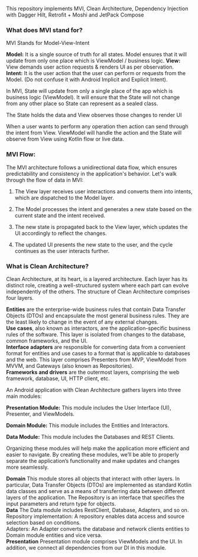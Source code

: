 This repository implements MVI, Clean Architecture, Dependency Injection with Dagger Hilt, Retrofit + Moshi and JetPack Compose

### What does MVI stand for?

MVI Stands for Model-View-Intent

**Model:**
It is a single source of truth for all states. Model ensures that it will update from only one place which is ViewModel / business logic.
**View:** View demands user action requests & renders UI as per observation. <br>
**Intent:** It is the user action that the user can perform or requests from the Model. (Do not confuse it with Android Implicit and Explicit Intent).

In MVI, State will update from only a single place of the app which is business logic (ViewModel). It will ensure that the State will not change from any other place so State can represent as a sealed class.

The State holds the data and View observes those changes to render UI

When a user wants to perform any operation then action can send through the intent from View. ViewModel will handle the action and the State will observe from View using Kotlin flow or live data.

### MVI Flow:

The MVI architecture follows a unidirectional data flow, which ensures predictability and consistency in the application's behavior. Let's walk through the flow of data in MVI:


1. The View layer receives user interactions and converts them into intents, which are dispatched to the Model layer.

2. The Model processes the intent and generates a new state based on the current state and the intent received.

3. The new state is propagated back to the View layer, which updates the UI accordingly to reflect the changes.

4. The updated UI presents the new state to the user, and the cycle continues as the user interacts further.

### What is Clean Architecture?

Clean Architecture, at its heart, is a layered architecture. Each layer has its distinct role, creating a well-structured system where each part can evolve independently of the others. The structure of Clean Architecture comprises four layers.<br>

**Entities** are the enterprise-wide business rules that contain Data Transfer Objects (DTOs) and encapsulate the most general business rules. They are the least likely to change in the event of any external changes.<br>
**Use cases**, also known as interactors, are the application-specific business rules of the software. This layer is isolated from changes to the database, common frameworks, and the UI.<br>
**Interface adapters** are responsible for converting data from a convenient format for entities and use cases to a format that is applicable to databases and the web. This layer comprises Presenters from MVP, ViewModel from MVVM, and Gateways (also known as Repositories).<br>
**Frameworks and drivers** are the outermost layers, comprising the web framework, database, UI, HTTP client, etc.<br>

An Android application with Clean Architecture gathers layers into three main modules:<br>

**Presentation Module:** This module includes the User Interface (UI), Presenter, and ViewModels.<br>

**Domain Module:** This module includes the Entities and Interactors.<br>

**Data Module:** This module includes the Databases and REST Clients.<br>

Organizing these modules will help make the application more efficient and easier to navigate. By creating these modules, we’ll be able to properly separate the application’s functionality and make updates and changes more seamlessly.

**Domain** This module stores all objects that interact with other layers. 
In particular, Data Transfer Objects (DTOs) are implemented as standard Kotlin data classes and serve as a means of transferring data between different layers of the application.
The Repository is an interface that specifies the input parameters and return type for objects.<br>
**Data** The Data module includes RestClient, Database, Adapters, and so on. <br>
Repository implementation: A repository enables data access and source selection based on conditions. <br>
Adapters: An Adapter converts the database and network clients entities to Domain module entities and vice versa. <br>
**Presentation** Presentation module comprises ViewModels and the UI. In addition, we connect all dependencies from our DI in this module.


